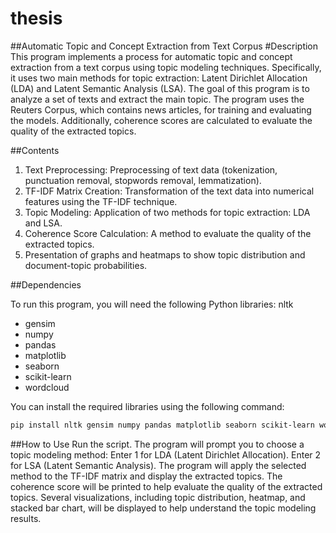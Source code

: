 # thesis
 
##Automatic Topic and Concept Extraction from Text Corpus
#Description
This program implements a process for automatic topic and concept extraction from a text corpus using topic modeling techniques. Specifically, it uses two main methods for topic extraction: Latent Dirichlet Allocation (LDA) and Latent Semantic Analysis (LSA). The goal of this program is to analyze a set of texts and extract the main topic. The program uses the Reuters Corpus, which contains news articles, for training and evaluating the models. Additionally, coherence scores are calculated to evaluate the quality of the extracted topics.

##Contents
1. Text Preprocessing: Preprocessing of text data (tokenization, punctuation removal, stopwords removal, lemmatization).
2. TF-IDF Matrix Creation: Transformation of the text data into numerical features using the TF-IDF technique.
3. Topic Modeling: Application of two methods for topic extraction: LDA and LSA.
4. Coherence Score Calculation: A method to evaluate the quality of the extracted topics.
5. Presentation of graphs and heatmaps to show topic distribution and document-topic probabilities.

##Dependencies

To run this program, you will need the following Python libraries:
nltk
- gensim
- numpy
- pandas
- matplotlib
- seaborn 
- scikit-learn
- wordcloud

You can install the required libraries using the following command:
```bash
pip install nltk gensim numpy pandas matplotlib seaborn scikit-learn wordcloud
```
##How to Use
Run the script.
The program will prompt you to choose a topic modeling method:
Enter 1 for LDA (Latent Dirichlet Allocation).
Enter 2 for LSA (Latent Semantic Analysis).
The program will apply the selected method to the TF-IDF matrix and display the extracted topics.
The coherence score will be printed to help evaluate the quality of the extracted topics.
Several visualizations, including topic distribution, heatmap, and stacked bar chart, will be displayed to help understand the topic modeling results.

